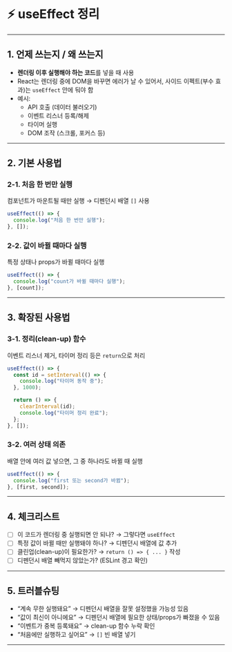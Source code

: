 # ⚡ useEffect 정리

---

## 1. 언제 쓰는지 / 왜 쓰는지

- **렌더링 이후 실행해야 하는 코드**를 넣을 때 사용
- React는 렌더링 중에 DOM을 바꾸면 에러가 날 수 있어서, 사이드 이펙트(부수 효과)는 `useEffect` 안에 둬야 함
- 예시:
  - API 호출 (데이터 불러오기)
  - 이벤트 리스너 등록/해제
  - 타이머 실행
  - DOM 조작 (스크롤, 포커스 등)

---

## 2. 기본 사용법

### 2-1. 처음 한 번만 실행

컴포넌트가 마운트될 때만 실행 → 디펜던시 배열 `[]` 사용

```js
useEffect(() => {
  console.log("처음 한 번만 실행");
}, []);
```

### 2-2. 값이 바뀔 때마다 실행

특정 상태나 props가 바뀔 때마다 실행

```js
useEffect(() => {
  console.log("count가 바뀔 때마다 실행");
}, [count]);
```

---

## 3. 확장된 사용법

### 3-1. 정리(clean-up) 함수

이벤트 리스너 제거, 타이머 정리 등은 `return`으로 처리

```js
useEffect(() => {
  const id = setInterval(() => {
    console.log("타이머 동작 중");
  }, 1000);

  return () => {
    clearInterval(id);
    console.log("타이머 정리 완료");
  };
}, []);
```

### 3-2. 여러 상태 의존

배열 안에 여러 값 넣으면, 그 중 하나라도 바뀔 때 실행

```js
useEffect(() => {
  console.log("first 또는 second가 바뀜");
}, [first, second]);
```

---

## 4. 체크리스트

- [ ] 이 코드가 렌더링 중 실행되면 안 되나? → 그렇다면 `useEffect`
- [ ] 특정 값이 바뀔 때만 실행돼야 하나? → 디펜던시 배열에 값 추가
- [ ] 클린업(clean-up)이 필요한가? → `return () => { ... }` 작성
- [ ] 디펜던시 배열 빼먹지 않았는가? (ESLint 경고 확인)

---

## 5. 트러블슈팅

- “계속 무한 실행돼요” → 디펜던시 배열을 잘못 설정했을 가능성 있음
- “값이 최신이 아니에요” → 디펜던시 배열에 필요한 상태/props가 빠졌을 수 있음
- “이벤트가 중복 등록돼요” → clean-up 함수 누락 확인
- “처음에만 실행하고 싶어요” → `[]` 빈 배열 넣기

---
